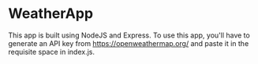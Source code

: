 # WeatherApp
This app is built using NodeJS and Express. To use this app, you'll have to generate an API key from https://openweathermap.org/ and paste it in the requisite space in index.js.